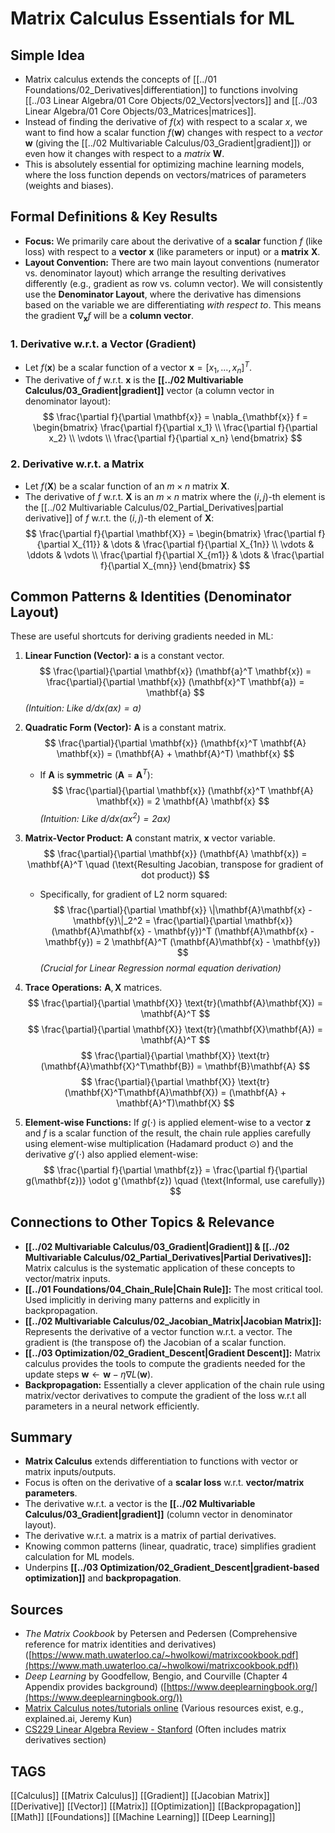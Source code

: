 # Matrix Calculus Essentials for ML

## Simple Idea
*   Matrix calculus extends the concepts of [[../01 Foundations/02_Derivatives|differentiation]] to functions involving [[../03 Linear Algebra/01 Core Objects/02_Vectors|vectors]] and [[../03 Linear Algebra/01 Core Objects/03_Matrices|matrices]].
*   Instead of finding the derivative of $f(x)$ with respect to a scalar $x$, we want to find how a scalar function $f(\mathbf{w})$ changes with respect to a *vector* $\mathbf{w}$ (giving the [[../02 Multivariable Calculus/03_Gradient|gradient]]) or even how it changes with respect to a *matrix* $\mathbf{W}$.
*   This is absolutely essential for optimizing machine learning models, where the loss function depends on vectors/matrices of parameters (weights and biases).

## Formal Definitions & Key Results

*   **Focus:** We primarily care about the derivative of a **scalar** function $f$ (like loss) with respect to a **vector** $\mathbf{x}$ (like parameters or input) or a **matrix** $\mathbf{X}$.
*   **Layout Convention:** There are two main layout conventions (numerator vs. denominator layout) which arrange the resulting derivatives differently (e.g., gradient as row vs. column vector). We will consistently use the **Denominator Layout**, where the derivative has dimensions based on the variable we are differentiating *with respect to*. This means the gradient $\nabla_{\mathbf{x}} f$ will be a **column vector**.

### 1. Derivative w.r.t. a Vector (Gradient)
*   Let $f(\mathbf{x})$ be a scalar function of a vector $\mathbf{x} = [x_1, ..., x_n]^T$.
*   The derivative of $f$ w.r.t. $\mathbf{x}$ is the **[[../02 Multivariable Calculus/03_Gradient|gradient]]** vector (a column vector in denominator layout):
    $$ \frac{\partial f}{\partial \mathbf{x}} = \nabla_{\mathbf{x}} f = \begin{bmatrix} \frac{\partial f}{\partial x_1} \\ \frac{\partial f}{\partial x_2} \\ \vdots \\ \frac{\partial f}{\partial x_n} \end{bmatrix} $$

### 2. Derivative w.r.t. a Matrix
*   Let $f(\mathbf{X})$ be a scalar function of an $m \times n$ matrix $\mathbf{X}$.
*   The derivative of $f$ w.r.t. $\mathbf{X}$ is an $m \times n$ matrix where the $(i, j)$-th element is the [[../02 Multivariable Calculus/02_Partial_Derivatives|partial derivative]] of $f$ w.r.t. the $(i, j)$-th element of $\mathbf{X}$:
    $$ \frac{\partial f}{\partial \mathbf{X}} = \begin{bmatrix}
        \frac{\partial f}{\partial X_{11}} & \dots & \frac{\partial f}{\partial X_{1n}} \\
        \vdots & \ddots & \vdots \\
        \frac{\partial f}{\partial X_{m1}} & \dots & \frac{\partial f}{\partial X_{mn}}
    \end{bmatrix} $$

## Common Patterns & Identities (Denominator Layout)

These are useful shortcuts for deriving gradients needed in ML:

1.  **Linear Function (Vector):** $\mathbf{a}$ is a constant vector.
    $$ \frac{\partial}{\partial \mathbf{x}} (\mathbf{a}^T \mathbf{x}) = \frac{\partial}{\partial \mathbf{x}} (\mathbf{x}^T \mathbf{a}) = \mathbf{a} $$
    *(Intuition: Like $d/dx (ax) = a$)*

2.  **Quadratic Form (Vector):** $\mathbf{A}$ is a constant matrix.
    $$ \frac{\partial}{\partial \mathbf{x}} (\mathbf{x}^T \mathbf{A} \mathbf{x}) = (\mathbf{A} + \mathbf{A}^T) \mathbf{x} $$
    *   If $\mathbf{A}$ is **symmetric** ($\mathbf{A} = \mathbf{A}^T$):
        $$ \frac{\partial}{\partial \mathbf{x}} (\mathbf{x}^T \mathbf{A} \mathbf{x}) = 2 \mathbf{A} \mathbf{x} $$
    *(Intuition: Like $d/dx (ax^2) = 2ax$)*

3.  **Matrix-Vector Product:** $\mathbf{A}$ constant matrix, $\mathbf{x}$ vector variable.
    $$ \frac{\partial}{\partial \mathbf{x}} (\mathbf{A} \mathbf{x}) = \mathbf{A}^T \quad (\text{Resulting Jacobian, transpose for gradient of dot product}) $$
    *   Specifically, for gradient of L2 norm squared:
        $$ \frac{\partial}{\partial \mathbf{x}} \|\mathbf{A}\mathbf{x} - \mathbf{y}\|_2^2 = \frac{\partial}{\partial \mathbf{x}} (\mathbf{A}\mathbf{x} - \mathbf{y})^T (\mathbf{A}\mathbf{x} - \mathbf{y}) = 2 \mathbf{A}^T (\mathbf{A}\mathbf{x} - \mathbf{y}) $$
        *(Crucial for Linear Regression normal equation derivation)*

4.  **Trace Operations:** $\mathbf{A}, \mathbf{X}$ matrices.
    $$ \frac{\partial}{\partial \mathbf{X}} \text{tr}(\mathbf{A}\mathbf{X}) = \mathbf{A}^T $$
    $$ \frac{\partial}{\partial \mathbf{X}} \text{tr}(\mathbf{X}\mathbf{A}) = \mathbf{A}^T $$
    $$ \frac{\partial}{\partial \mathbf{X}} \text{tr}(\mathbf{A}\mathbf{X}^T\mathbf{B}) = \mathbf{B}\mathbf{A} $$
    $$ \frac{\partial}{\partial \mathbf{X}} \text{tr}(\mathbf{X}^T\mathbf{A}\mathbf{X}) = (\mathbf{A} + \mathbf{A}^T)\mathbf{X} $$

5.  **Element-wise Functions:** If $g(\cdot)$ is applied element-wise to a vector $\mathbf{z}$ and $f$ is a scalar function of the result, the chain rule applies carefully using element-wise multiplication (Hadamard product $\odot$) and the derivative $g'(\cdot)$ also applied element-wise:
    $$ \frac{\partial f}{\partial \mathbf{z}} = \frac{\partial f}{\partial g(\mathbf{z})} \odot g'(\mathbf{z}) \quad (\text{Informal, use carefully}) $$

## Connections to Other Topics & Relevance

*   **[[../02 Multivariable Calculus/03_Gradient|Gradient]] & [[../02 Multivariable Calculus/02_Partial_Derivatives|Partial Derivatives]]:** Matrix calculus is the systematic application of these concepts to vector/matrix inputs.
*   **[[../01 Foundations/04_Chain_Rule|Chain Rule]]:** The most critical tool. Used implicitly in deriving many patterns and explicitly in backpropagation.
*   **[[../02 Multivariable Calculus/02_Jacobian_Matrix|Jacobian Matrix]]:** Represents the derivative of a vector function w.r.t. a vector. The gradient is (the transpose of) the Jacobian of a scalar function.
*   **[[../03 Optimization/02_Gradient_Descent|Gradient Descent]]:** Matrix calculus provides the tools to compute the gradients needed for the update steps $\mathbf{w} \leftarrow \mathbf{w} - \eta \nabla L(\mathbf{w})$.
*   **Backpropagation:** Essentially a clever application of the chain rule using matrix/vector derivatives to compute the gradient of the loss w.r.t all parameters in a neural network efficiently.

## Summary
*   **Matrix Calculus** extends differentiation to functions with vector or matrix inputs/outputs.
*   Focus is often on the derivative of a **scalar loss** w.r.t. **vector/matrix parameters**.
*   The derivative w.r.t. a vector is the **[[../02 Multivariable Calculus/03_Gradient|gradient]]** (column vector in denominator layout).
*   The derivative w.r.t. a matrix is a matrix of partial derivatives.
*   Knowing common patterns (linear, quadratic, trace) simplifies gradient calculation for ML models.
*   Underpins **[[../03 Optimization/02_Gradient_Descent|gradient-based optimization]]** and **backpropagation**.

## Sources
*   *The Matrix Cookbook* by Petersen and Pedersen (Comprehensive reference for matrix identities and derivatives) ([https://www.math.uwaterloo.ca/~hwolkowi/matrixcookbook.pdf](https://www.math.uwaterloo.ca/~hwolkowi/matrixcookbook.pdf))
*   *Deep Learning* by Goodfellow, Bengio, and Courville (Chapter 4 Appendix provides background) ([https://www.deeplearningbook.org/](https://www.deeplearningbook.org/))
*   [Matrix Calculus notes/tutorials online](https://explained.ai/matrix-calculus/index.html) (Various resources exist, e.g., explained.ai, Jeremy Kun)
*   [CS229 Linear Algebra Review - Stanford](https://cs229.stanford.edu/section/cs229-linalg.pdf) (Often includes matrix derivatives section)

## TAGS
[[Calculus]] [[Matrix Calculus]] [[Gradient]] [[Jacobian Matrix]] [[Derivative]] [[Vector]] [[Matrix]] [[Optimization]] [[Backpropagation]] [[Math]] [[Foundations]] [[Machine Learning]] [[Deep Learning]]